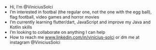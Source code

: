 - Hi, I’m @ViniciusSolci
- I’m interested in footbal (the regular one, not the one with the egg ball), flag football, video games and horror movies
- I’m currently learning flutter/dart, JavaScript and improve my Java and Kotlin skills
- I’m looking to collaborate on anything I can help
- How to reach me 
    www.linkedin.com/in/vinicius-solci or dm me at instagram @ViniciusSolci
<!---
ViniciusSolci/ViniciusSolci is a ✨ special ✨ repository because its `README.md` (this file) appears on your GitHub profile.
You can click the Preview link to take a look at your changes.
--->
